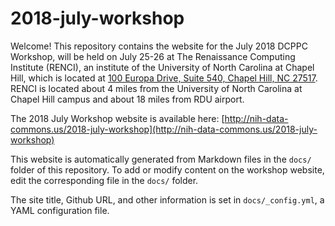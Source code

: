 # 2018-july-workshop

Welcome! This repository contains the website for the July 2018 DCPPC Workshop, will be held on July 25-26 at The Renaissance Computing Institute (RENCI), an institute of the University of North Carolina at Chapel Hill, which is located at [100 Europa Drive, Suite 540, Chapel Hill, NC 27517](https://www.google.com/maps/place/100+Europa+Dr,+Chapel+Hill,+NC+27517/@35.9392635,-79.020576,17z/data=!3m1!4b1!4m5!3m4!1s0x89ace7f888b92489:0x726a47e95db81d35!8m2!3d35.9392635!4d-79.0183873). RENCI is located about 4 miles from the University of North Carolina at Chapel Hill campus and about 18 miles from RDU airport.

The 2018 July Workshop website is available here: [http://nih-data-commons.us/2018-july-workshop](http://nih-data-commons.us/2018-july-workshop)

This website is automatically generated from Markdown files in the `docs/` folder of this repository.
To add or modify content on the workshop website, edit the corresponding file in the `docs/` folder.

The site title, Github URL, and other information is set in `docs/_config.yml`, a YAML configuration file.

